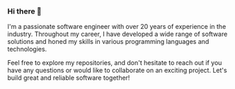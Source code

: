 ### Hi there 👋

I'm a passionate software engineer with over 20 years of experience in the industry. Throughout my career, I have developed a wide range of software solutions and honed my skills in various programming languages and technologies.

Feel free to explore my repositories, and don't hesitate to reach out if you have any questions or would like to collaborate on an exciting project. Let's build great and reliable software together!

<!--
**jongha/jongha** is a ✨ _special_ ✨ repository because its `README.md` (this file) appears on your GitHub profile.

Here are some ideas to get you started:

- 🔭 I’m currently working on ...
- 🌱 I’m currently learning ...
- 👯 I’m looking to collaborate on ...
- 🤔 I’m looking for help with ...
- 💬 Ask me about ...
- 📫 How to reach me: ...
- 😄 Pronouns: ...
- ⚡ Fun fact: ...
-->
